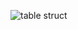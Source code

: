 ![table struct](https://drive.google.com/file/d/1zaXEK0m9C6a2PQCqluJhd_FTz4sMhGae/view?usp=sharing)

